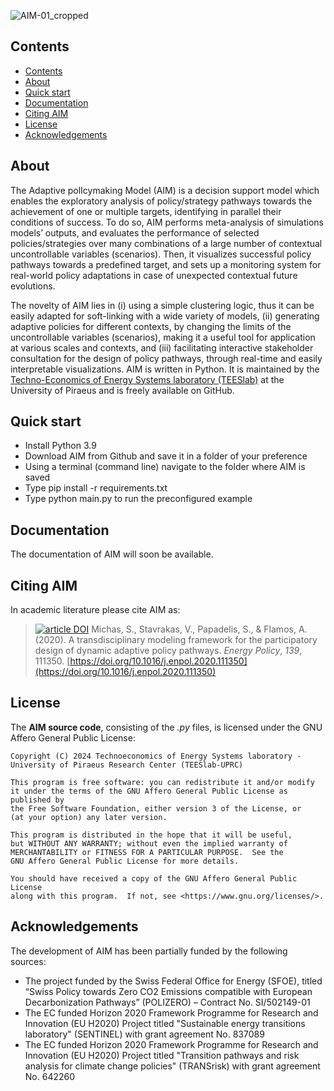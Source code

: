 ![AIM-01_cropped](https://github.com/user-attachments/assets/dc6a69f1-6a10-4042-a7ee-093a3e01b9dd)

## Contents
- [Contents](#contents)
- [About](#about)
- [Quick start](#quick-start)
- [Documentation](#documentation)
- [Citing ΑΙΜ](#citing-bsam)
- [License](#license)
- [Acknowledgements](#acknowledgements)

## About
The Adaptive polIcymaking Model (AIM) is a decision support model which enables the exploratory analysis of policy/strategy pathways towards the achievement of one or multiple targets, identifying in parallel their conditions of success. To do so, AIM performs meta-analysis of simulations models’ outputs, and evaluates the performance of selected policies/strategies over many combinations of a large number of contextual uncontrollable variables (scenarios). Then, it visualizes successful policy pathways towards a predefined target, and sets up a monitoring system for real-world policy adaptations in case of unexpected contextual future evolutions.

The novelty of AIM lies in (i) using a simple clustering logic, thus it can be easily adapted for soft-linking with a wide variety of models, (ii) generating adaptive policies for different contexts, by changing the limits of the uncontrollable variables (scenarios), making it a useful tool for application at various scales and contexts, and (iii) facilitating interactive stakeholder consultation for the design of policy pathways, through real-time and easily interpretable visualizations. ΑΙΜ is written in Python. It is maintained by the [Techno-Economics of Energy Systems laboratory (TEESlab)](https://teeslab.unipi.gr) at the University of Piraeus and is freely available on GitHub. 

## Quick start
* Install Python 3.9
* Download ΑΙΜ from Github and save it in a folder of your preference
* Using a terminal (command line) navigate to the folder where ΑΙΜ is saved 
* Type pip install -r requirements.txt
* Type python main.py to run the preconfigured example

## Documentation
The documentation of AIM will soon be available.

## Citing AIM
In academic literature please cite AIM as: 
>[![article DOI](https://img.shields.io/badge/article-10.1016/j.egyr.2021.07.052-blue)](https://doi.org/10.1016/j.enpol.2020.111350) Michas, S., Stavrakas, V., Papadelis, S., & Flamos, A. (2020). A transdisciplinary modeling framework for the participatory design of dynamic adaptive policy pathways. *Energy Policy*, *139*, 111350. [https://doi.org/10.1016/j.enpol.2020.111350](https://doi.org/10.1016/j.enpol.2020.111350)


## License
The **AIM source code**, consisting of the *.py* files, is licensed under the GNU Affero General Public License:

    Copyright (C) 2024 Technoeconomics of Energy Systems laboratory - University of Piraeus Research Center (TEESlab-UPRC)

    This program is free software: you can redistribute it and/or modify
    it under the terms of the GNU Affero General Public License as published by
    the Free Software Foundation, either version 3 of the License, or
    (at your option) any later version.

    This program is distributed in the hope that it will be useful,
    but WITHOUT ANY WARRANTY; without even the implied warranty of
    MERCHANTABILITY or FITNESS FOR A PARTICULAR PURPOSE.  See the
    GNU Affero General Public License for more details.

    You should have received a copy of the GNU Affero General Public License
    along with this program.  If not, see <https://www.gnu.org/licenses/>.

## Acknowledgements
The development of AIM has been partially funded by the following sources:
* The project funded by the Swiss Federal Office for Energy (SFOE), titled “Swiss Policy towards Zero CO2 Emissions compatible with European Decarbonization Pathways” (POLIZERO) – Contract No. SI/502149-01 
* The EC funded Horizon 2020 Framework Programme for Research and Innovation (EU H2020) Project titled "Sustainable energy transitions laboratory" (SENTINEL) with grant agreement No. 837089
* The EC funded Horizon 2020 Framework Programme for Research and Innovation (EU H2020) Project titled "Transition pathways and risk analysis for climate change policies" (TRANSrisk) with grant agreement No. 642260
